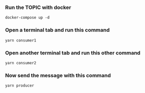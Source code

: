 ### Run the TOPIC with docker
    docker-compose up -d

### Open a terminal tab and run this command
    yarn consumer1

### Open another terminal tab and run this other command
    yarn consumer2

### Now send the message with this command
    yarn producer
